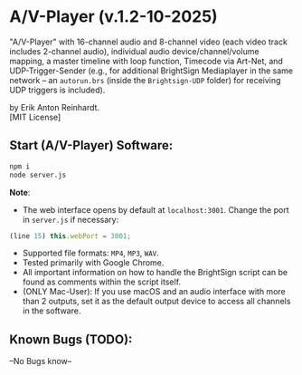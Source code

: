 # A/V-Player (v.1.2-10-2025)

"A/V-Player" with 16-channel audio and 8-channel video (each video track includes 2-channel audio), individual audio device/channel/volume mapping, a master timeline with loop function, Timecode via Art-Net, and UDP-Trigger-Sender (e.g., for additional BrightSign Mediaplayer in the same network – an `autorun.brs` (inside the `Brightsign-UDP` folder) for receiving UDP triggers is included).

by Erik Anton Reinhardt.<br>
[MIT License]

## Start (A/V-Player) Software:

```bash
npm i
node server.js
```

**Note**: <br> 
- The web interface opens by default at `localhost:3001`. Change the port in `server.js` if necessary:
```js
(line 15) this.webPort = 3001;
```
- Supported file formats: `MP4`, `MP3`, `WAV`.
- Tested primarily with Google Chrome.
- All important information on how to handle the BrightSign script can be found as comments within the script itself.
- (ONLY Mac-User): If you use macOS and an audio interface with more than 2 outputs, set it as the default output device to access all channels in the software.

## Known Bugs (TODO):

–No Bugs know–
